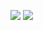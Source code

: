
![](https://github-readme-stats.vercel.app/api?username=maedakatoo&show_icons=true&theme=buefy&icon_color=bd96dc)
![](https://github-readme-stats.vercel.app/api/top-langs/?username=maedakatoo&layout=compact)
